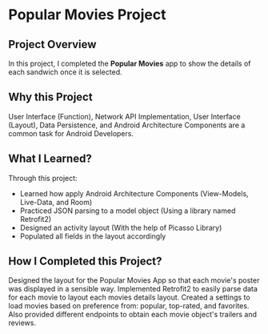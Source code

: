 # Popular Movies Project

## Project Overview
In this project, I completed the **Popular Movies** app to
show the details of each sandwich once it is selected.

## Why this Project
User Interface (Function), Network API Implementation, User Interface (Layout), Data Persistence, and
Android Architecture Components are a common task for Android Developers. 

## What I Learned?
Through this project:
- Learned how apply Android Architecture Components (View-Models, Live-Data, and Room)  
- Practiced JSON parsing to a model object (Using a library named Retrofit2)
- Designed an activity layout (With the help of Picasso Library)
- Populated all fields in the layout accordingly 

## How I Completed this Project?
Designed the layout for the Popular Movies App so that each movie's poster was
displayed in a sensible way. Implemented Retrofit2 to easily parse data for 
each movie to layout each movies details layout. Created a settings to load movies 
based on preference from: popular, top-rated, and favorites. Also provided different 
endpoints to obtain each movie object's trailers and reviews. 
